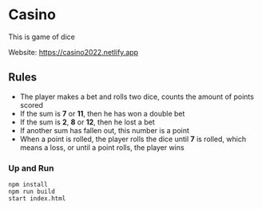 # Casino

This is game of dice

Website: https://casino2022.netlify.app

## Rules 

- The player makes a bet and rolls two dice, counts the amount of points scored
- If the sum is __7__ or __11__, then he has won a double bet
- If the sum is __2__, __8__ or __12__, then he lost a bet
- If another sum has fallen out, this number is a point
- When a point is rolled, the player rolls the dice until __7__ is rolled, which means a loss, or until a point rolls, the player wins

### Up and Run

```
npm install
npm run build
start index.html
```
